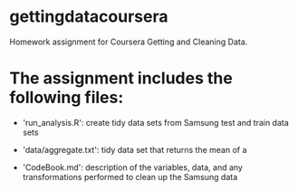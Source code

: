 gettingdatacoursera
===================

Homework assignment for Coursera Getting and Cleaning Data.

The assignment includes the following files:
============================================

- 'run_analysis.R': create tidy data sets from Samsung test and train data sets

- 'data/aggregate.txt': tidy data set that returns the mean of a

- 'CodeBook.md': description of the variables, data, and any transformations performed to clean up the Samsung data





